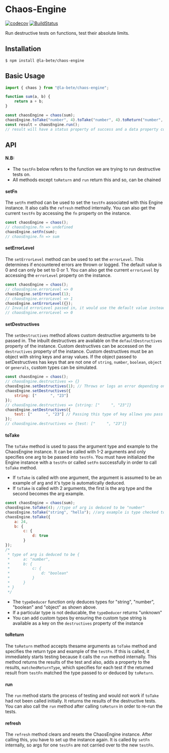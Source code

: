 # Chaos-Engine

[![codecov](https://codecov.io/gh/La-BeTe/Chaos-Engine/branch/master/graph/badge.svg?token=npPIcAYD8F)](https://codecov.io/gh/La-BeTe/Chaos-Engine)
[![BuildStatus](https://travis-ci.com/La-BeTe/Chaos-Engine.svg?branch=master)](https://travis-ci.com/La-BeTe/Chaos-Engine)

Run destructive tests on functions, test their absolute limits.

## Installation

```
$ npm install @la-bete/chaos-engine
```

## Basic Usage

```javascript
import { chaos } from "@la-bete/chaos-engine";

function sum(a, b) {
    return a + b;
}

const chaosEngine = chaos(sum);
chaosEngine.toTake("number", 4).toTake("number", 4).toReturn("number", 8);
const result = chaosEngine.run();
// result will have a status property of success and a data property containing the details of each test run
```

## API

#### N.B:

-   The `testFn` below refers to the function we are trying to run destructive tests on.
-   All methods except `toReturn` and `run` return this and so, can be chained

#### setFn

The `setFn` method can be used to set the `testFn` associated with this Engine instance. It also calls the `refresh` method internally. You can also get the current `testFn` by accessing the `fn` property on the instance.

```javascript
const chaosEngine = chaos();
// chaosEngine.fn => undefined
chaosEngine.setFn(sum);
// chaosEngine.fn => sum
```

#### setErrorLevel

The `setErrorLevel` method can be used to set the `errorLevel`. This determines if encountered errors are thrown or logged. The default value is 0 and can only be set to 0 or 1. You can also get the current `errorLevel` by accessing the `errorLevel` property on the instance.

```javascript
const chaosEngine = chaos();
// chaosEngine.errorLevel => 0
chaosEngine.setErrorLevel(1);
// chaosEngine.errorLevel => 1
chaosEngine.setErrorLevel({});
// Invalid errorLevel passed in, it would use the default value instead.
// chaosEngine.errorLevel => 0
```

#### setDestructives

The `setDestructives` method allows custom destructive arguments to be passed in. The inbuilt destructives are available on the `defaultDestructives` property of the instance. Custom destructives can be accessed on the `destructives` property of the instance. Custom destructives must be an object with string keys and array values. If the object passed to setDestructives has keys that are not one of `string`, `number`, `boolean`, `object` or `generals`, custom types can be simulated.

```javascript
const chaosEngine = chaos();
// chaosEngine.destructives => {}
chaosEngine.setDestructives(1); // Throws or logs an error depending on errorLevel
chaosEngine.setDestructives({
    string: ["      ", "23"]
});
// chaosEngine.destructives => {string: ["     ", "23"]}
chaosEngine.setDestructives({
    test: ["      ", "23"] // Passing this type of key allows you pass a type of "test" to toTake method
});
// chaosEngine.destructives => {test: ["     ", "23"]}
```

#### toTake

The `toTake` method is used to pass the argument type and example to the ChaosEngine instance. It can be called with 1-2 arguments and only specifies one arg to be passed into `testFn`. You must have initialized the Engine instance with a `testFn` or called `setFn` successfully in order to call `toTake` method.

-   If `toTake` is called with one argument, the argument is assumed to be an example of arg and it's type is automatically deduced.
-   If `toTake` is called with 2 arguments, the first is the arg type and the second becomes the arg example.

```javascript
const chaosEngine = chaos(sum);
chaosEngine.toTake(4); //type of arg is deduced to be "number"
chaosEngine.toTake("string", "hello"); //arg example is type checked to see if type passed is correct
chaosEngine.toTake({
    a: 24,
    b: {
        c: {
            d: true
        }
});
/*
 * type of arg is deduced to be {
 *      a: "number",
 *      b: {
 *          c: {
 *              d: "boolean"
 *          }
 *      }
 * }
 */
```

-   The `typeDeducer` function only deduces types for "string", "number", "boolean" and "object" as shown above.
-   If a particular type is not deducable, the `typeDeducer` returns "unknown"
-   You can add custom types by ensuring the custom type string is available as a key on the `destructives` property of the instance

#### toReturn

The `toReturn` method accepts thesame arguments as `toTake` method and specifies the return type and example of the `testFn`. If this is called, it immediately starts testing because it calls the `run` method internally.
This method returns the results of the test and also, adds a property to the results, `matchedReturnType`, which specifies for each test if the returned result from `testFn` matched the type passed to or deduced by `toReturn`.

#### run

The `run` method starts the process of testing and would not work if `toTake` had not been called initially. It returns the results of the destructive tests. You can also call the `run` method after calling `toReturn` in order to re-run the tests.

#### refresh

The `refresh` method clears and resets the ChaosEngine instance. After calling this, you have to set up the instance again. It is called by `setFn` internally, so args for one `testFn` are not carried over to the new `testFn`.

